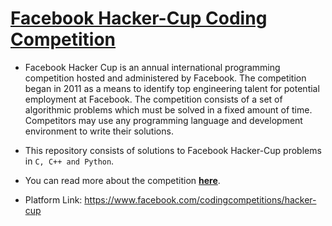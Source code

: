 # [Facebook Hacker-Cup Coding Competition](https://www.facebook.com/codingcompetitions/hacker-cup)
* Facebook Hacker Cup is an annual international programming competition hosted and administered by Facebook. The competition began in 2011 as a means to identify top engineering talent for potential employment at Facebook. The competition consists of a set of algorithmic problems which must be solved in a fixed amount of time. Competitors may use any programming language and development environment to write their solutions.

* This repository consists of solutions to Facebook Hacker-Cup problems in `C, C++ and Python`.

* You can read more about the competition [**here**](https://www.facebook.com/codingcompetitions/hacker-cup).

* Platform Link: https://www.facebook.com/codingcompetitions/hacker-cup
